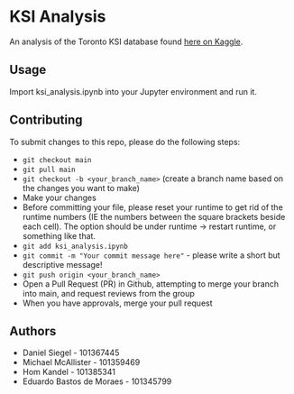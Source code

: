 # KSI Analysis

An analysis of the Toronto KSI database found [here on Kaggle](https://www.kaggle.com/jrmistry/killed-or-seriously-injured-ksi-toronto-clean).

## Usage

Import ksi_analysis.ipynb into your Jupyter environment and run it.

## Contributing

To submit changes to this repo, please do the following steps:
- `git checkout main`
- `git pull main`
- `git checkout -b <your_branch_name>` (create a branch name based on the changes you want to make)
- Make your changes
- Before committing your file, please reset your runtime to get rid of the runtime numbers (IE the numbers between the square brackets beside each cell). The option should be under runtime -> restart runtime, or something like that.
- `git add ksi_analysis.ipynb`
- `git commit -m "Your commit message here"` - please write a short but descriptive message!
- `git push origin <your_branch_name>`
- Open a Pull Request (PR) in Github, attempting to merge your branch into main, and request reviews from the group
- When you have approvals, merge your pull request

## Authors
- Daniel Siegel - 101367445
- Michael McAllister - 101359469
- Hom Kandel - 101385341
- Eduardo Bastos de Moraes - 101345799

